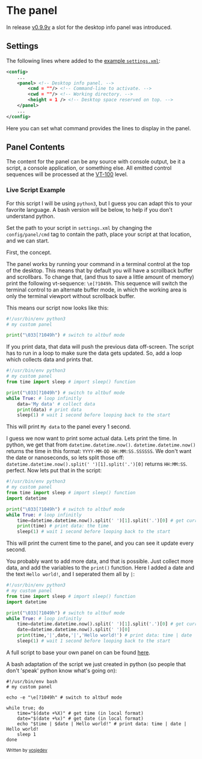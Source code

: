 # The panel

In release [v0.9.9v](https://github.com/netxs-group/vtm/releases/tag/v0.9.9v) a slot for the desktop info panel was introduced. 

## Settings

The following lines where added to the [example `settings.xml`](https://github.com/netxs-group/vtm/blob/master/doc/settings.md#typical-config--configvtmsettingsxml):
```xml
<config>
    ...
    <panel> <!-- Desktop info panel. -->
        <cmd = ""/> <!-- Command-line to activate. -->
        <cwd = ""/> <!-- Working directory. -->
        <height = 1 /> <!-- Desktop space reserved on top. -->
    </panel>
    ...
</config>
```
Here you can set what command provides the lines to display in the panel.

## Panel Contents

The content for the panel can be any source with console output, be it a script, a console application, or something else. All emitted control sequences will be processed at the [VT-100](https://invisible-island.net/xterm/ctlseqs/ctlseqs.html) level.

### Live Script Example

For this script I will be using `python3`, but I guess you can adapt this to your favorite language. A bash version will be below, to help if you don't understand python.

Set the path to your script in `settings.xml` by changing the `config/panel/cmd` tag to contain the path, place your script at that location, and we can start.

First, the concept.

The panel works by running your command in a terminal control at the top of the desktop. This means that by default you will have a scrollback buffer and scrollbars. To change that, (and thus to save a little amount of memory) print the following vt-sequence: `\e[?1049h`. This sequence will switch the terminal control to an alternate buffer mode, in which the working area is only the terminal viewport without scrollback buffer.

This means our script now looks like this:
```python
#!/usr/bin/env python3
# my custom panel

print("\033[?1049h") # switch to altbuf mode

```

If you print data, that data will push the previous data off-screen. The script has to run in a loop to make sure the data gets updated. So, add a loop which collects data and prints that.
```python
#!/usr/bin/env python3
# my custom panel
from time import sleep # import sleep() function

print("\033[?1049h") # switch to altbuf mode
while True: # loop infinitly
    data='My data' # collect data
    print(data) # print data
    sleep(1) # wait 1 second before looping back to the start

```
This will print `My data` to the panel every 1 second.

I guess we now want to print some actual data. Lets print the time.
    In python, we get that from `datetime.datetime.now()`. `datetime.datetime.now()` returns the time in this format: `YYYY-MM-DD HH:MM:SS.SSSSSS`. We don't want the date or nanoseconds, so lets split those off: `datetime.datetime.now().split(' ')[1].split('.')[0]` returns `HH:MM:SS`. perfect.
Now lets put that in the script:
```python
#!/usr/bin/env python3
# my custom panel
from time import sleep # import sleep() function
import datetime

print("\033[?1049h") # switch to altbuf mode
while True: # loop infinitly
    time=datetime.datetime.now().split(' ')[1].split('.')[0] # get current time
    print(time) # print data: the time
    sleep(1) # wait 1 second before looping back to the start

```
This will print the current time to the panel, and you can see it update every second.

You probably want to add more data, and that is possible. Just collect more data, and add the variables to the `print()` function.
Here I added a date and the text `Hello world!`, and I seperated them all by ` | `:
```python
#!/usr/bin/env python3
# my custom panel
from time import sleep # import sleep() function
import datetime

print("\033[?1049h") # switch to altbuf mode
while True: # loop infinitly
    time=datetime.datetime.now().split(' ')[1].split('.')[0] # get current time
    date=datetime.datetime.now().split(' ')[0]
    print(time,'|',date,'|','Hello world!') # print data: time | date | Hello world!
    sleep(1) # wait 1 second before looping back to the start

```
A full script to base your own panel on can be found [here](https://github.com/Vosjedev/vtm-panel/).

A bash adaptation of the script we just created in python (so people that don't 'speak' python know what's going on):
```shell
#!/usr/bin/env bash
# my custom panel

echo -e "\e[?1049h" # switch to altbuf mode

while true; do
    time="$(date +%X)" # get time (in local format)
    date="$(date +%x)" # get date (in local format)
    echo "$time | $date | Hello world!" # print data: time | date | Hello world!
    sleep 1
done

```

<sub>Written by [vosjedev](https://vosjedev.pii.at/)</sub>
